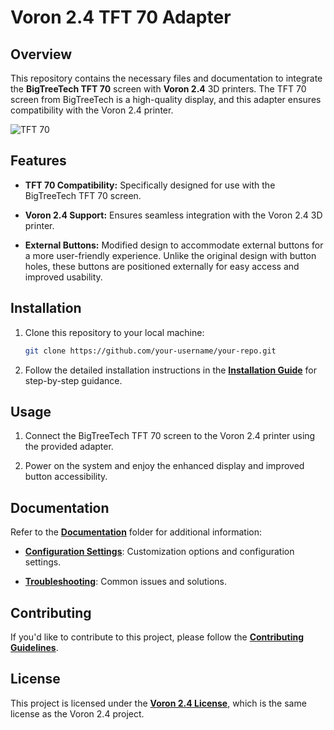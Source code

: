 # Voron 2.4 TFT 70 Adapter

## Overview

This repository contains the necessary files and documentation to integrate the **BigTreeTech TFT 70** screen with **Voron 2.4** 3D printers. The TFT 70 screen from BigTreeTech is a high-quality display, and this adapter ensures compatibility with the Voron 2.4 printer.

![TFT 70](https://biqu.equipment/products/bigtreetech-pi-tft43-v2-0-screen-board?_pos=1&_sid=49243165b&_ss=r&variant=39337700786274)

## Features

- **TFT 70 Compatibility:** Specifically designed for use with the BigTreeTech TFT 70 screen.
  
- **Voron 2.4 Support:** Ensures seamless integration with the Voron 2.4 3D printer.

- **External Buttons:** Modified design to accommodate external buttons for a more user-friendly experience. Unlike the original design with button holes, these buttons are positioned externally for easy access and improved usability.

## Installation

1. Clone this repository to your local machine:

    ```bash
    git clone https://github.com/your-username/your-repo.git
    ```

2. Follow the detailed installation instructions in the [**Installation Guide**](/docs/installation.md) for step-by-step guidance.

## Usage

1. Connect the BigTreeTech TFT 70 screen to the Voron 2.4 printer using the provided adapter.

2. Power on the system and enjoy the enhanced display and improved button accessibility.

## Documentation

Refer to the [**Documentation**](/docs) folder for additional information:

- [**Configuration Settings**](/docs/configuration.md): Customization options and configuration settings.

- [**Troubleshooting**](/docs/troubleshooting.md): Common issues and solutions.

## Contributing

If you'd like to contribute to this project, please follow the [**Contributing Guidelines**](/CONTRIBUTING.md).

## License

This project is licensed under the [**Voron 2.4 License**](https://github.com/cristianku/BTT_TFT_70_VORON_2/LICENSE), which is the same license as the Voron 2.4 project.
